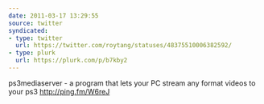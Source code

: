 ```yaml
---
date: 2011-03-17 13:29:55
source: twitter
syndicated:
- type: twitter
  url: https://twitter.com/roytang/statuses/48375510006382592/
- type: plurk
  url: https://plurk.com/p/b7kby2
---
```


ps3mediaserver - a program that lets your PC stream any format videos to your ps3 http://ping.fm/W6reJ